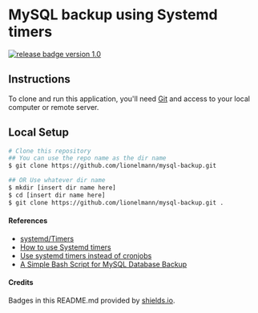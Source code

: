 # MySQL backup using Systemd timers

<a href="#">
   <img src="https://img.shields.io/badge/release-v1.0-blue.svg" alt="release badge version 1.0">
</a>

## Instructions

To clone and run this application, you'll need [Git](https://git-scm.com) and access to your local computer or remote server. 

## Local Setup

```bash
# Clone this repository
## You can use the repo name as the dir name
$ git clone https://github.com/lionelmann/mysql-backup.git

## OR Use whatever dir name
$ mkdir [insert dir name here]
$ cd [insert dir name here]
$ git clone https://github.com/lionelmann/mysql-backup.git .
```

#### References
* [systemd/Timers](https://wiki.archlinux.org/index.php/Systemd/Timers#Realtime_timer)
* [How to use Systemd timers](https://www.certdepot.net/rhel7-use-systemd-timers/)
* [Use systemd timers instead of cronjobs](https://opensource.com/article/20/7/systemd-timers)
* [A Simple Bash Script for MySQL Database Backup](https://tecadmin.net/bash-script-mysql-database-backup/)


#### Credits

Badges in this README.md provided by [shields.io](https://shields.io/#your-badge).
